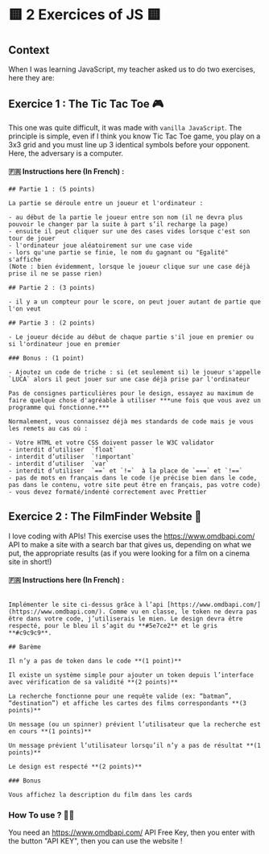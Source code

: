 # 🟨 2 Exercices of JS 🟨

## Context

When I was learning JavaScript, my teacher asked us to do two exercises, here they are:

## Exercice 1 : The Tic Tac Toe 🎮

This one was quite difficult, it was made with `vanilla JavaScript`. The principle is simple, even if I think you know Tic Tac Toe game, you play on a 3x3 grid and you must line up 3 identical symbols before your opponent. Here, the adversary is a computer.
#### 🇫🇷 Instructions here (In French) : 
```
## Partie 1 : (5 points)

La partie se déroule entre un joueur et l'ordinateur :

- au début de la partie le joueur entre son nom (il ne devra plus pouvoir le changer par la suite à part s’il recharge la page)
- ensuite il peut cliquer sur une des cases vides lorsque c'est son tour de jouer
- l'ordinateur joue aléatoirement sur une case vide
- lors qu'une partie se finie, le nom du gagnant ou "Egalité" s'affiche
(Note : bien évidemment, lorsque le joueur clique sur une case déjà prise il ne se passe rien)

## Partie 2 : (3 points)

- il y a un compteur pour le score, on peut jouer autant de partie que l'on veut

## Partie 3 : (2 points)

- Le joueur décide au début de chaque partie s'il joue en premier ou si l'ordinateur joue en premier

### Bonus : (1 point)

- Ajoutez un code de triche : si (et seulement si) le joueur s'appelle `LUCA` alors il peut jouer sur une case déjà prise par l'ordinateur

Pas de consignes particulières pour le design, essayez au maximum de faire quelque chose d'agréable à utiliser ***une fois que vous avez un programme qui fonctionne.***

Normalement, vous connaissez déjà mes standards de code mais je vous les remets au cas où :

- Votre HTML et votre CSS doivent passer le W3C validator
- interdit d’utiliser  `float`
- interdit d’utiliser  `!important`
- interdit d’utiliser  `var`
- interdit d’utiliser  `==` et `!=`  à la place de `===` et `!==`
- pas de mots en français dans le code (je précise bien dans le code, pas dans le contenu, votre site peut être en français, pas votre code)
- vous devez formaté/indenté correctement avec Prettier
```

## Exercice 2 : The FilmFinder Website 🎥

I love coding with APIs! This exercise uses the https://www.omdbapi.com/ API to make a site with a search bar that gives us, depending on what we put, the appropriate results (as if you were looking for a film on a cinema site in short!)
#### 🇫🇷 Instructions here (In French) : 
``` ## Consigne

Implémenter le site ci-dessus grâce à l’api [https://www.omdbapi.com/](https://www.omdbapi.com/). Comme vu en classe, le token ne devra pas être dans votre code, j’utiliserais le mien. Le design devra être respecté, pour le bleu il s’agit du **#5e7ce2** et le gris **#c9c9c9**.

## Barème

Il n’y a pas de token dans le code **(1 point)**

Il existe un système simple pour ajouter un token depuis l’interface avec vérification de sa validité **(2 points)**

La recherche fonctionne pour une requête valide (ex: “batman”, “destination”) et affiche les cartes des films correspondants **(3 points)**

Un message (ou un spinner) prévient l’utilisateur que la recherche est en cours **(1 points)**

Un message prévient l’utilisateur lorsqu’il n’y a pas de résultat **(1 points)**

Le design est respecté **(2 points)**

### Bonus

Vous affichez la description du film dans les cards

```

### How To use ? 🤩🎥

You need an https://www.omdbapi.com/ API Free Key, then you enter with the button "API KEY", then you can use the website !

